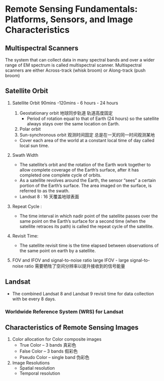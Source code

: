 # Remote Sensing Fundamentals: Platforms, Sensors, and Image Characteristics
## Multispectral Scanners
The system that can collect data in many spectral bands and over a wider range of EM spectrum is called multispectral scanner. Multispectral scanners are either Across-track (whisk broom) or Along-track (push broom)

## Satellite Orbit

1. Satellite Orbit 90mins -120mins - 6 hours - 24 hours 
    1. Geostationary orbit 地球同步轨道 轨道高度固定
        - Period of rotation equal to that of Earth (24 hours) so the satellite always stays over the same location on Earth.
    2. Polar orbit 
    3. Sun-synchronous orbit 观测时间固定 总是在一天的同一时间观测某地
    - Cover each area of the world at a constant local time of day called local sun time.

2. Swath Width
   - The satellite’s orbit and the rotation of the Earth work together to allow complete coverage of the Earth’s surface, after it has completed one complete cycle of orbits.
   - As a satellite revolves around the Earth, the sensor “sees” a certain portion of the Earth’s surface. The area imaged on the surface, is referred to as the swath.
   - Landsat 8 : 16 天覆盖地球表面

3. Repeat Cycle : 
   - The time interval in which nadir point of the satellite passes over the same point on the Earth’s surface for a second time (when the satellite retraces its path) is called the repeat cycle of the satellite.

4. Revisit Time:
   - The satellite revisit time is the time elapsed between observations of the same point on earth by a satellite.

5. FOV and IFOV and signal-to-noise ratio 
large IFOV - large signal-to-noise ratio 需要牺牲了空间分辨率以提升接收到的信号能量

## Landsat
- The combined Landsat 8 and Landsat 9 revisit time for data collection with be every 8 days.

### Worldwide Reference System (WRS) for Landsat

## Characteristics of Remote Sensing Images
1. Color allocation for Color composite images
   - True Color – 3 bands 真彩色
   - False Color – 3 bands 假彩色
   - Pseudo Color – single band 伪彩色
2. Image Resolutions
   - Spatial resolution
   - Temporal resolution
